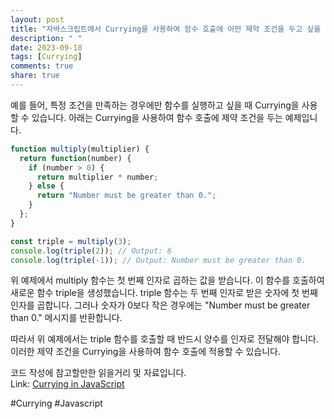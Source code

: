 ```yaml
---
layout: post
title: "자바스크립트에서 Currying을 사용하여 함수 호출에 어떤 제약 조건을 두고 싶을 때 어떻게 할 수 있나요?"
description: " "
date: 2023-09-18
tags: [Currying]
comments: true
share: true
---
```


예를 들어, 특정 조건을 만족하는 경우에만 함수를 실행하고 싶을 때 Currying을 사용할 수 있습니다. 아래는 Currying을 사용하여 함수 호출에 제약 조건을 두는 예제입니다.

```javascript
function multiply(multiplier) {
  return function(number) {
    if (number > 0) {
      return multiplier * number;
    } else {
      return "Number must be greater than 0.";
    }
  };
}

const triple = multiply(3);
console.log(triple(2)); // Output: 6
console.log(triple(-1)); // Output: Number must be greater than 0.
```

위 예제에서 multiply 함수는 첫 번째 인자로 곱하는 값을 받습니다. 이 함수를 호출하여 새로운 함수 triple을 생성했습니다. triple 함수는 두 번째 인자로 받은 숫자에 첫 번째 인자를 곱합니다. 그러나 숫자가 0보다 작은 경우에는 "Number must be greater than 0." 메시지를 반환합니다.

따라서 위 예제에서는 triple 함수를 호출할 때 반드시 양수를 인자로 전달해야 합니다. 이러한 제약 조건을 Currying을 사용하여 함수 호출에 적용할 수 있습니다.

코드 작성에 참고할만한 읽을거리 및 자료입니다.  
Link: [Currying in JavaScript](https://www.freecodecamp.org/news/currying-in-javascript-explained-2/)  

#Currying #Javascript